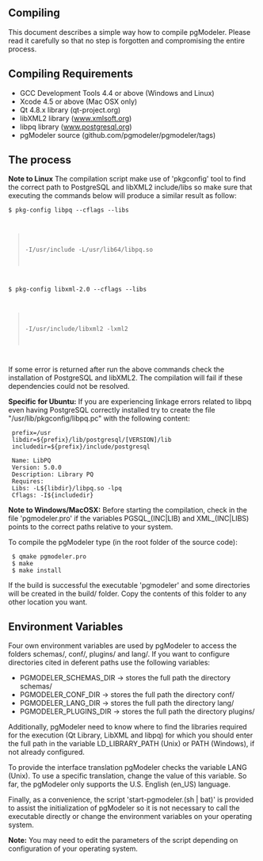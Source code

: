 Compiling
---------

This document describes a simple way how to compile pgModeler. Please read it carefully so that no step is forgotten and compromising the entire process.

Compiling Requirements
-------------------------

* GCC Development Tools 4.4 or above (Windows and Linux)
* Xcode 4.5 or above (Mac OSX only)
* Qt 4.8.x library (qt-project.org)
* libXML2 library (www.xmlsoft.org)
* libpq library (www.postgresql.org)
* pgModeler source (github.com/pgmodeler/pgmodeler/tags)

The process
-----------

<strong>Note to Linux</strong> The compilation script make use of 'pkgconfig' tool to find the correct path to PostgreSQL and libXML2 include/libs so make sure that executing the commands below will produce a similar result as follow:

<code>$ pkg-config libpq --cflags  --libs
> -I/usr/include -L/usr/lib64/libpq.so
</code>

<code>$ pkg-config libxml-2.0 --cflags --libs
> -I/usr/include/libxml2  -lxml2
</code>

If some error is returned after run the above commands check the installation of PostgreSQL and libXML2. The compilation will fail if these dependencies could not be resolved.

<strong>Specific for Ubuntu:</strong> If you are experiencing linkage errors related to libpq even having PostgreSQL correctly installed try to create the file "/usr/lib/pkgconfig/libpq.pc" with the following content:

     prefix=/usr
     libdir=${prefix}/lib/postgresql/[VERSION]/lib
     includedir=${prefix}/include/postgresql

     Name: LibPQ
     Version: 5.0.0
     Description: Library PQ
     Requires:
     Libs: -L${libdir}/libpq.so -lpq
     Cflags: -I${includedir}

<strong>Note to Windows/MacOSX:</strong> Before starting the compilation, check in the file 'pgmodeler.pro' if the variables PGSQL_(INC|LIB) and XML_(INC|LIBS) points to the correct paths relative to your system.

To compile the pgModeler type (in the root folder of the source code):

     $ qmake pgmodeler.pro
     $ make
     $ make install

If the build is successful the executable 'pgmodeler' and some directories will be created in the build/ folder. Copy the contents of this folder to any other location you want.

Environment Variables
---------------------

Four own environment variables are used by pgModeler to access the folders schemas/, conf/, plugins/ and lang/. If you want to configure directories cited in deferent paths use the following variables:

* PGMODELER_SCHEMAS_DIR -> stores the full path the directory schemas/
* PGMODELER_CONF_DIR -> stores the full path the directory conf/
* PGMODELER_LANG_DIR -> stores the full path the directory lang/
* PGMODELER_PLUGINS_DIR -> stores the full path the directory plugins/

Additionally, pgModeler need to know where to find the libraries required for the execution (Qt Library, LibXML and libpq) for which you should enter the full path in the variable LD_LIBRARY_PATH (Unix) or PATH (Windows), if not already configured.

To provide the interface translation pgModeler checks the variable LANG (Unix). To use a specific translation, change the value of this variable. So far, the pgModeler only supports the U.S. English (en_US) language.

Finally, as a convenience, the script 'start-pgmodeler.(sh | bat)' is provided to assist the initialization of pgModeler so it is not necessary to call the executable directly or change the environment variables on your operating system.

<strong>Note:</strong> You may need to edit the parameters of the script depending on configuration of your operating system.
